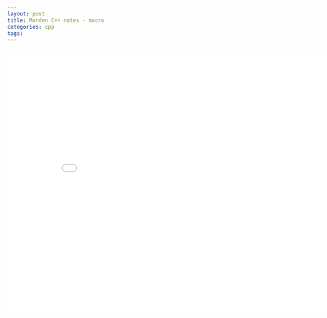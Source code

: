 ```yaml
---
layout: post
title: Morden C++ notes - macro
categories: cpp
tags:
---
```


<center><embed src="/pdfs/posts/Morden cpp note — macro.pdf" width="850" height="600"></center>
